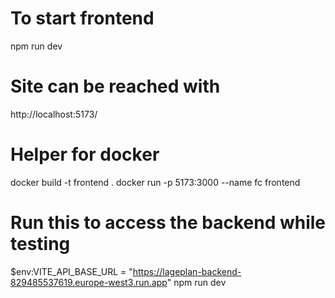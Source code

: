 # To start frontend

npm run dev

# Site can be reached with

http://localhost:5173/

# Helper for docker

docker build -t frontend .
docker run -p 5173:3000 --name fc frontend

# Run this to access the backend while testing

$env:VITE_API_BASE_URL = "https://lageplan-backend-829485537619.europe-west3.run.app"
npm run dev

